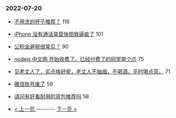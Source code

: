 ### 2022-07-20 
- [不用洗的杯子推荐？](https://www.v2ex.com/t/867388) 116
- [iPhone 没有通话录音快把我逼疯了](https://www.v2ex.com/t/867435) 101
- [公积金避税很常见？](https://www.v2ex.com/t/867510) 90
- [nodejs 中文网 开始收费了，已经付费了的同学举个爪](https://www.v2ex.com/t/867461) 75
- [见老丈人了，买点啥好呢，老丈人不抽烟，不喝酒，平时喝点茶。](https://www.v2ex.com/t/867393) 71
- [微信账号废了](https://www.v2ex.com/t/867428) 59
- [请问有好看耐用的背包推荐吗](https://www.v2ex.com/t/867431) 58 

- [ < 上一页 ](https://github.com/able8/v2ex-hot-record/blob/master/2022-07-19.md) -------- [ 下一页 > ](https://github.com/able8/v2ex-hot-record/blob/master/2022-07-21.md)